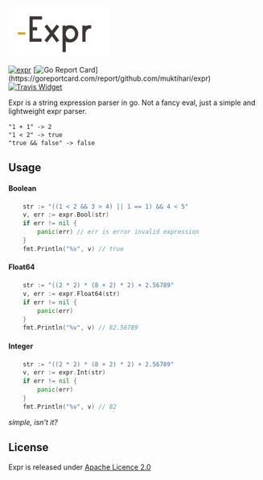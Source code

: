![expr](./expr.png)

[![expr](https://img.shields.io/badge/go-reference-blue.svg?style=flat)](https://pkg.go.dev/github.com/muktihari/expr)
[![Go Report Card](https://goreportcard.com/badge/github.com/muktihari/expr?)](https://goreportcard.com/report/github.com/muktihari/expr)
[![Travis Widget](https://travis-ci.org/muktihari/expr.svg?branch=master)](https://travis-ci.org/github/muktihari/expr)

Expr is a string expression parser in go. Not a fancy eval, just a simple and lightweight expr parser.

```
"1 + 1" -> 2
"1 < 2" -> true
"true && false" -> false
```

## Usage
#### Boolean
```go
    str := "((1 < 2 && 3 > 4) || 1 == 1) && 4 < 5"
    v, err := expr.Bool(str)
    if err != nil {
        panic(err) // err is error invalid expression
    }
    fmt.Println("%v", v) // true
```

#### Float64
```go
    str := "((2 * 2) * (8 + 2) * 2) + 2.56789"
    v, err := expr.Float64(str)
    if err != nil {
        panic(err)
    }
    fmt.Println("%v", v) // 82.56789
```

#### Integer
```go
    str := "((2 * 2) * (8 + 2) * 2) + 2.56789"
    v, err := expr.Int(str)
    if err != nil {
        panic(err)
    }
    fmt.Println("%v", v) // 82
```

*simple, isn't it?*

## License
Expr is released under [Apache Licence 2.0](https://www.apache.org/licenses/LICENSE-2.0)
